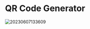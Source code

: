 # QR Code Generator


![20230607133609](https://github.com/GuillaumeSere/qr-code/assets/75996200/1f7c537f-7058-45cb-a3e1-d99c922c007b)


